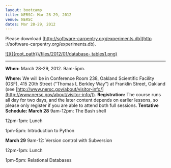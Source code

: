```yaml
---
layout: bootcamp
title: NERSC: Mar 28-29, 2012
venue: NERSC
dates: Mar 28-29, 2012
---
```

Please download [http://software-carpentry.org/experiments.db](http
://software-carpentry.org/experiments.db).

[![]({{root_path}}/files/2012/01/database-
tables1.png)]({{root_path}}/files/2012/01/database-tables1.png)

* * *

**When:** March 28-29, 2012. 9am-5pm.

**Where:** We will be in Conference Room 238, Oakland Scientific Facility (OSF), 415 20th Street ("Thomas L Berkley Way") at Franklin Street, Oakland (see [http://www.nersc.gov/about/visitor-info/](http://www.nersc.gov/about/visitor-info/)).
**Registration:** The course runs all day for two days, and the later content depends on earlier lessons, so please only register if you are able to attend both full sessions.
**Tentative Schedule:**
**March 28**
9am-12pm: The Bash shell

12pm-1pm: Lunch

1pm-5pm: Introduction to Python

**March 29**
9am-12: Version control with Subversion

12pm-1pm: Lunch

1pm-5pm: Relational Databases
